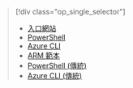 > [!div class="op_single_selector"]
> * [入口網站](../articles/virtual-network/virtual-networks-create-nsg-arm-pportal.md)
> * [PowerShell](../articles/virtual-network/virtual-networks-create-nsg-arm-ps.md)
> * [Azure CLI](../articles/virtual-network/virtual-networks-create-nsg-arm-cli.md)
> * [ARM 範本](../articles/virtual-network/virtual-networks-create-nsg-arm-template.md)
> * [PowerShell (傳統)](../articles/virtual-network/virtual-networks-create-nsg-classic-ps.md)
> * [Azure CLI (傳統)](../articles/virtual-network/virtual-networks-create-nsg-classic-cli.md)